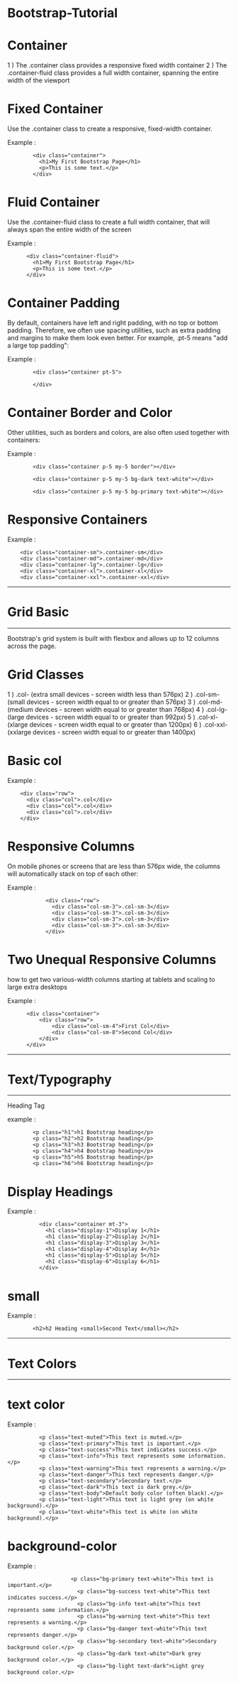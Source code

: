 # Bootstrap-Tutorial



# Container


1 ) The .container class provides a responsive fixed width container
2 ) The .container-fluid class provides a full width container, spanning the entire width of the viewport



# Fixed Container

Use the .container class to create a responsive, fixed-width container.

Example :

            <div class="container">
              <h1>My First Bootstrap Page</h1>
              <p>This is some text.</p>
            </div>
            
# Fluid Container

Use the .container-fluid class to create a full width container, that will always span the entire width of the screen 

Example : 

          <div class="container-fluid">
            <h1>My First Bootstrap Page</h1>
            <p>This is some text.</p>
          </div>
          
          
# Container Padding

By default, containers have left and right padding, with no top or bottom padding. Therefore, we often use spacing utilities,
such as extra padding and margins to make them look even better. For example, .pt-5 means "add a large top padding":


Example :

            <div class="container pt-5">
            
            </div>
            

# Container Border and Color


Other utilities, such as borders and colors, are also often used together with containers:



Example :

            <div class="container p-5 my-5 border"></div>

            <div class="container p-5 my-5 bg-dark text-white"></div>

            <div class="container p-5 my-5 bg-primary text-white"></div>
            



# Responsive Containers




Example :

        <div class="container-sm">.container-sm</div>
        <div class="container-md">.container-md</div>
        <div class="container-lg">.container-lg</div>
        <div class="container-xl">.container-xl</div>
        <div class="container-xxl">.container-xxl</div>
        
        

______________________________________________________________________________________________
# Grid Basic
______________________________________________________________________________________________
Bootstrap's grid system is built with flexbox and allows up to 12 columns across the page.


# Grid Classes


1 ) .col- (extra small devices - screen width less than 576px)
2 ) .col-sm- (small devices - screen width equal to or greater than 576px)
3 ) .col-md- (medium devices - screen width equal to or greater than 768px)
4 ) .col-lg- (large devices - screen width equal to or greater than 992px)
5 ) .col-xl- (xlarge devices - screen width equal to or greater than 1200px)
6 ) .col-xxl- (xxlarge devices - screen width equal to or greater than 1400px)




# Basic col

Example : 


        <div class="row">
          <div class="col">.col</div>
          <div class="col">.col</div>
          <div class="col">.col</div>
        </div>




# Responsive Columns

On mobile phones or screens that are less than 576px wide, the columns will automatically stack on top of each other:


Example : 

                <div class="row">
                  <div class="col-sm-3">.col-sm-3</div>
                  <div class="col-sm-3">.col-sm-3</div>
                  <div class="col-sm-3">.col-sm-3</div>
                  <div class="col-sm-3">.col-sm-3</div>
                </div>





# Two Unequal Responsive Columns

how to get two various-width columns starting at tablets and scaling to large extra desktops


Example : 



          <div class="container">
              <div class="row">
                  <div class="col-sm-4">First Col</div>
                  <div class="col-sm-8">Second Col</div>
              </div>
          </div>




____________________________________________________________________________________
# Text/Typography
____________________________________________________________________________________

Heading Tag 

example :


            <p class="h1">h1 Bootstrap heading</p>
            <p class="h2">h2 Bootstrap heading</p>
            <p class="h3">h3 Bootstrap heading</p>
            <p class="h4">h4 Bootstrap heading</p>
            <p class="h5">h5 Bootstrap heading</p>
            <p class="h6">h6 Bootstrap heading</p>
            
            
# Display Headings



Example : 


              <div class="container mt-3">
                <h1 class="display-1">Display 1</h1>
                <h1 class="display-2">Display 2</h1>
                <h1 class="display-3">Display 3</h1>
                <h1 class="display-4">Display 4</h1>
                <h1 class="display-5">Display 5</h1>
                <h1 class="display-6">Display 6</h1>
              </div>


# small

Example : 



            <h2>h2 Heading <small>Second Text</small></h2>




________________________________________________________________________________
# Text Colors
________________________________________________________________________________
  
  
  # text color
  
  
  
  Example :
  
  
  
              <p class="text-muted">This text is muted.</p>
              <p class="text-primary">This text is important.</p>
              <p class="text-success">This text indicates success.</p>
              <p class="text-info">This text represents some information.</p>
              <p class="text-warning">This text represents a warning.</p>
              <p class="text-danger">This text represents danger.</p>
              <p class="text-secondary">Secondary text.</p>
              <p class="text-dark">This text is dark grey.</p>
              <p class="text-body">Default body color (often black).</p>
              <p class="text-light">This text is light grey (on white background).</p>
              <p class="text-white">This text is white (on white background).</p>


# background-color



Example :


                        <p class="bg-primary text-white">This text is important.</p>
                          <p class="bg-success text-white">This text indicates success.</p>
                          <p class="bg-info text-white">This text represents some information.</p>
                          <p class="bg-warning text-white">This text represents a warning.</p>
                          <p class="bg-danger text-white">This text represents danger.</p>
                          <p class="bg-secondary text-white">Secondary background color.</p>
                          <p class="bg-dark text-white">Dark grey background color.</p>
                          <p class="bg-light text-dark">Light grey background color.</p>

